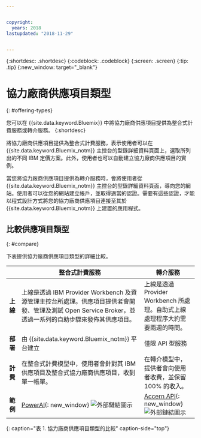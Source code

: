 ```yaml
---


copyright:
  years: 2018
lastupdated: "2018-11-29"


---
```


{:shortdesc: .shortdesc}
{:codeblock: .codeblock}
{:screen: .screen}
{:tip: .tip}
{:new_window: target="_blank"}

# 協力廠商供應項目類型
{: #offering-types}

您可以在 {{site.data.keyword.Bluemix}} 中將協力廠商供應項目提供為整合式計費服務或轉介服務。
{:shortdesc}

將協力廠商供應項目提供為整合式計費服務，表示使用者可以在 {{site.data.keyword.Bluemix_notm}} 主控台的型錄詳細資料頁面上，選取所列出的不同 IBM 定價方案。此外，使用者也可以自動建立協力廠商供應項目的實例。

當您將協力廠商供應項目提供為轉介服務時，會將使用者從 {{site.data.keyword.Bluemix_notm}} 主控台的型錄詳細資料頁面，導向您的網站。使用者可以從您的網站建立帳戶，並取得適當的認證。需要有這些認證，才能以程式設計方式將您的協力廠商供應項目連接至其於 {{site.data.keyword.Bluemix_notm}} 上建置的應用程式。

## 比較供應項目類型
{: #compare}

下表提供協力廠商供應項目類型的詳細比較。

|  | 整合式計費服務              | 轉介服務         |
|---|---|---|
| **上線** | 上線是透過 IBM Provider Workbench 及資源管理主控台所處理。供應項目提供者會開發、管理及測試 Open Service Broker，並透過一系列的自助步驟來發佈其供應項目。| 上線是透過 Provider Workbench 所處理。自助式上線處理程序大約需要兩週的時間。|
| **部署** | 由 {{site.data.keyword.Bluemix_notm}} 平台建立 | 僅限 API 型服務 |
| **計費** |在整合式計費模型中，使用者會針對其 IBM 供應項目及整合式協力廠商供應項目，收到單一帳單。| 在轉介模型中，提供者會向使用者收費，並保留 100% 的收入。|
| **範例** | [PowerAI](https://{DomainName}/catalog/services/powerai){: new_window} ![外部鏈結圖示](../icons/launch-glyph.svg "外部鏈結圖示") | [Accern API](https://{DomainName}/catalog/services/accern-api){: new_window} ![外部鏈結圖示](../icons/launch-glyph.svg "外部鏈結圖示") |
{: caption="表 1. 協力廠商供應項目類型的比較" caption-side="top"}

